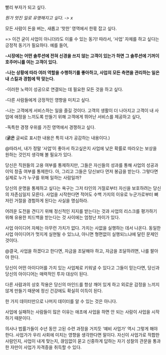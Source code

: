 빨리 부자가 되고 싶다.

*뭔가 멋진 일로 유명해지고 싶다. -> x*

모든 사람이 돈을 버는, 새롭고 ‘핫한’ 영역에서 한몫 잡고 싶다.

=> 이건 굳이 사업이 아니더라도 이룰 수 있는 동기! 따라서, ‘사업’ 자체를 하고 싶다는 긍정적 동기가 필요하다. 예를 들어,

**-시장에는 어떤 솔루션에 전혀 신경을 쓰지 않는 고객이 있는가 하면 그 솔루션에 기꺼이 호주머니를 여는 고객이 있다.**

**-나는 상황에 따라 여러 역할을 수행하기를 좋아하고, 사업의 모든 측면을 관리하는 일은 내 스킬과 경험에 딱 맞는다.**

-이러한 노력이 성공으로 연결되는 데 필요한 모든 것을 하고 싶다.

-다른 사람들에게 긍정적인 영향을 미치고 싶다.

-나는 고객에게 서비스하는 일을 즐길 것이다. 고객의 생활이 더 나아지고 고객이 내 사업에 애정을 느끼도록 만들기 위해 고객에게 뛰어난 서비스를 제공하고 싶다,

-독특한 경쟁 우위를 가진 영역에서 경쟁하고 싶다.

(**굵은** 글씨로 표시한 내용은 특히 내가 공감하는 내용이다.)

@따라서, 내가 정말 ‘사업’이 좋아서 하고싶은지 사업에 낮은 확률로 따라오는 보상을 원하는 것인지 생각해 볼 필요가 있다.

당신은 직원들의 고용 여부를 통제하지만, 그들은 자신들의 성과를 통해 사업의 성공과 이익 창출 여부를 통제한다. 아, 그리고 그들은 당신보다 먼저 봉급을 받는다. 그렇다면 실제로 누가 누구를 위해 일하는 사람일까?

당신의 운명을 통제하고 싶다는 욕구는 그저 타인의 거절로부터 자신을 보호하려는 당신의 자존심일지 모른다. 사업을 시작한다면 적어도 수백 가지의 이유로 누군가로부터 뼈저린 거절을 경험하게 된다는 사실을 명심하라.

어려운 도전을 견디기 위해 정신적인 지지를 받는다는 것과 사업의 리스크를 평가하기 위해 유용한 피드백을 받는다는 것 사이에는 엄청난 차이가 있다.

사업 아이디어 자체는 아무런 가치가 없다. 가치는 사없을 실행하는 데서 나온다. 동일한 사업 아이디어가 멋지게 실현될 수 있느냐, 아니면 형편없이 실행되느냐에 달린 문제인 것이다.

@결국, 사업을 하겠다고 한다면, 자금을 조달해야 하고, 자금을 조달하려면, 나를 팔아야 한다.

당신이 어떤 아이디어를 가치 있는 사업체로 키워낼 수 있다고 그들이 믿는다면, 당신과 당신의 아이디어는 매력적인 투자 대상이 된다.

다른 사람과의 상호 작용은 당신의 마인드를 항상 깨어 있게 하고 외로운 감정을 느끼지 않게 만들기 때문에 정신 건강에도 확실히 이득이 된다.

한 가지 데이터만으로 나머지 데이터를 알 수 있는 것은 아니다.

사업에 실패하는 사람들이 많은 이유는 애초에 사업을 하면 안 되는 사람이 사업을 시작하기 때문이다.

의사나 법률가들이 수년 동안 고된 수련 과정을 거치듯 ‘예비 사업가’ 역시 그렇게 해야 한다. 사업가가 우리 사회에 미치는 영향을 생각한다면 말이다. 자신이 사업가로 적합한 사람인지, 사업이 내게 맞는지, 끊임없이 묻고 신중하게 답하는 자기 성찰의 관문을 통과한 자만이 사업가 자격증을 취득할 수 있다.
